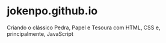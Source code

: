 # jokenpo.github.io
Criando o clássico Pedra, Papel e Tesoura com HTML, CSS e,  principalmente, JavaScript
